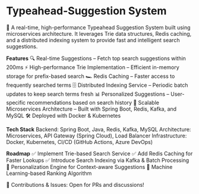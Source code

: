 # Typeahead-Suggestion System
🚀 A real-time, high-performance Typeahead Suggestion System built using microservices architecture. It leverages Trie data structures, Redis caching, and a distributed indexing system to provide fast and intelligent search suggestions.

**Features**
🔍 Real-time Suggestions – Fetch top search suggestions within 200ms
⚡ High-performance Trie Implementation – Efficient in-memory storage for prefix-based search
🏎️ Redis Caching – Faster access to frequently searched terms
🗄️ Distributed Indexing Service – Periodic batch updates to keep search terms fresh
📊 Personalized Suggestions – User-specific recommendations based on search history
🔄 Scalable Microservices Architecture – Built with Spring Boot, Redis, Kafka, and MySQL
🛠️ Deployed with Docker & Kubernetes


**Tech Stack**
Backend: Spring Boot, Java, Redis, Kafka, MySQL
Architecture: Microservices, API Gateway (Spring Cloud), Load Balancer
Infrastructure: Docker, Kubernetes, CI/CD (GitHub Actions, Azure DevOps)


**Roadmap**
✅ Implement Trie-based Search Service
✅ Add Redis Caching for Faster Lookups
✅ Introduce Search Indexing via Kafka & Batch Processing
🚧 Personalization Engine for Context-aware Suggestions
🚧 Machine Learning-based Ranking Algorithm

🔗 Contributions & Issues: Open for PRs and discussions!

